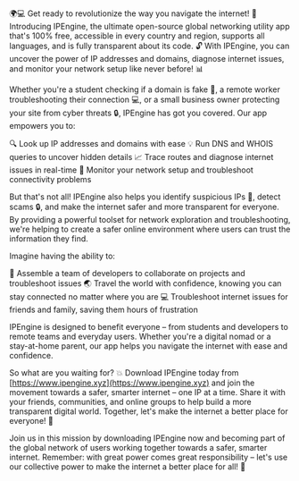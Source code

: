 🌍💻 Get ready to revolutionize the way you navigate the internet! 🚀 Introducing IPEngine, the ultimate open-source global networking utility app that's 100% free, accessible in every country and region, supports all languages, and is fully transparent about its code. 🔓 With IPEngine, you can uncover the power of IP addresses and domains, diagnose internet issues, and monitor your network setup like never before! 📊

Whether you're a student checking if a domain is fake 🤔, a remote worker troubleshooting their connection 💻, or a small business owner protecting your site from cyber threats 🔒, IPEngine has got you covered. Our app empowers you to:

🔍 Look up IP addresses and domains with ease
💡 Run DNS and WHOIS queries to uncover hidden details
📈 Trace routes and diagnose internet issues in real-time
🔧 Monitor your network setup and troubleshoot connectivity problems

But that's not all! IPEngine also helps you identify suspicious IPs 🚨, detect scams 🔒, and make the internet safer and more transparent for everyone. By providing a powerful toolset for network exploration and troubleshooting, we're helping to create a safer online environment where users can trust the information they find.

Imagine having the ability to:

👥 Assemble a team of developers to collaborate on projects and troubleshoot issues
🌏 Travel the world with confidence, knowing you can stay connected no matter where you are
💻 Troubleshoot internet issues for friends and family, saving them hours of frustration

IPEngine is designed to benefit everyone – from students and developers to remote teams and everyday users. Whether you're a digital nomad or a stay-at-home parent, our app helps you navigate the internet with ease and confidence.

So what are you waiting for? 💥 Download IPEngine today from [https://www.ipengine.xyz](https://www.ipengine.xyz) and join the movement towards a safer, smarter internet – one IP at a time. Share it with your friends, communities, and online groups to help build a more transparent digital world. Together, let's make the internet a better place for everyone! 🌟

Join us in this mission by downloading IPEngine now and becoming part of the global network of users working together towards a safer, smarter internet. Remember: with great power comes great responsibility – let's use our collective power to make the internet a better place for all! 💪